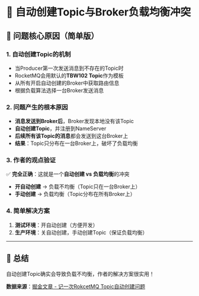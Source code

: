 # 🚨 自动创建Topic与Broker负载均衡冲突

## 🎯 **问题核心原因（简单版）**

### **1. 自动创建Topic的机制**
- 当Producer第一次发送消息到不存在的Topic时
- RocketMQ会用默认的**TBW102 Topic**作为模板
- 从所有开启自动创建的Broker中获取路由信息
- 根据负载算法选择一台Broker发送消息

### **2. 问题产生的根本原因**
- **消息发送到Broker后**，Broker发现本地没有该Topic
- **自动创建Topic**，并注册到NameServer
- **后续所有该Topic的消息**都会发送到这台Broker上
- **结果**：Topic只分布在一台Broker上，破坏了负载均衡

### **3. 作者的观点验证**
✅ **完全正确**：这就是一个**自动创建 vs 负载均衡**的冲突

- **开自动创建** → 负载不均衡（Topic只在一台Broker上）
- **手动创建** → 负载均衡（Topic分布在所有Broker上）

### **4. 简单解决方案**
1. **测试环境**：开自动创建（方便开发）
2. **生产环境**：关自动创建，手动创建Topic（保证负载均衡）

---

## 📝 **总结**
自动创建Topic确实会导致负载不均衡，作者的解决方案很实用！

**数据来源**：[掘金文章 - 记一次RokcetMQ Topic自动创建问题](https://juejin.cn/post/7298966889359212596)